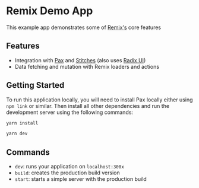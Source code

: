 # Remix Demo App

This example app demonstrates some of [Remix's](https://remix.run/) core features

## Features

- Integration with [Pax](https://github.com/PaystackHQ/pax) and [Stitches](https://stitches.dev/) (also uses [Radix UI](https://www.radix-ui.com/))
- Data fetching and mutation with Remix loaders and actions

## Getting Started

To run this application locally, you will need to install Pax locally either using `npm link` or similar. Then install all other dependencies and run the development server using the following commands:

```bash
yarn install

yarn dev
```

## Commands

- `dev`: runs your application on `localhost:300x`
- `build`: creates the production build version
- `start`: starts a simple server with the production build
